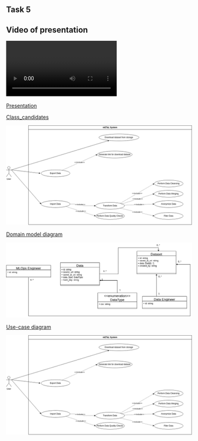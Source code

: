 ## Task 5


## Video of presentation

![](https://github.com/abrosov-sergey/Micro-SD/blob/main/task5/task5.mp4) </br>



[Presentation](https://github.com/abrosov-sergey/Micro-SD/blob/main/task5/_Micro%20SD%2C%20mETaL%2C%20task%205.pdf) </br>



[Class_candidates](https://github.com/abrosov-sergey/Micro-SD/blob/main/task5/Class_candidates.xlsx) </br>

![](https://github.com/abrosov-sergey/Micro-SD/blob/main/task5/use_case.png) </br>

[Domain model diagram](https://drive.google.com/file/d/1DAlZK-7jJq0N8UcUMmgkZN5GeMX-Krzb/view) </br>

![](https://github.com/abrosov-sergey/Micro-SD/blob/main/task5/domain_model_diagram.png) </br>

[Use-case diagram](https://drive.google.com/file/d/1DAlZK-7jJq0N8UcUMmgkZN5GeMX-Krzb/view) </br>

![](https://github.com/abrosov-sergey/Micro-SD/blob/main/task5/use_case.png) </br>

